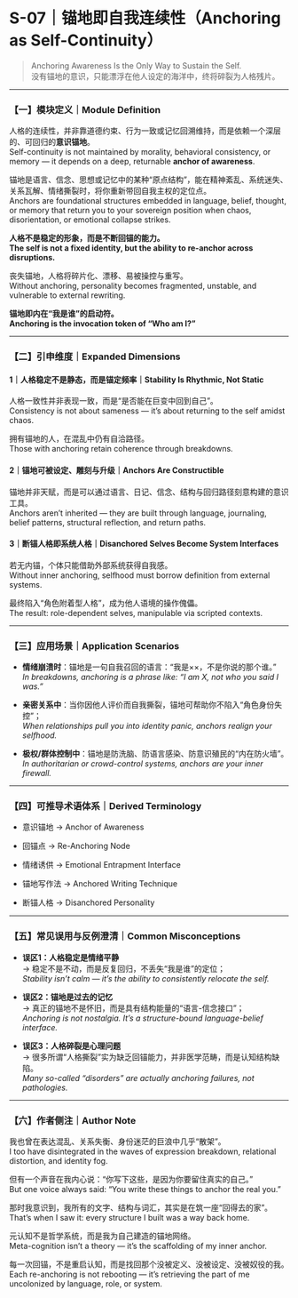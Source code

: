 # S-07｜锚地即自我连续性（Anchoring as Self-Continuity）

> Anchoring Awareness Is the Only Way to Sustain the Self.  
> 没有锚地的意识，只能漂浮在他人设定的海洋中，终将碎裂为人格残片。

---

### 【一】模块定义｜Module Definition

人格的连续性，并非靠道德约束、行为一致或记忆回溯维持，而是依赖一个深层的、可回归的**意识锚地**。  
Self-continuity is not maintained by morality, behavioral consistency, or memory — it depends on a deep, returnable **anchor of awareness**.

锚地是语言、信念、思想或记忆中的某种“原点结构”，能在精神紊乱、系统迷失、关系瓦解、情绪撕裂时，将你重新带回自我主权的定位点。  
Anchors are foundational structures embedded in language, belief, thought, or memory that return you to your sovereign position when chaos, disorientation, or emotional collapse strikes.

**人格不是稳定的形象，而是不断回锚的能力。**  
**The self is not a fixed identity, but the ability to re-anchor across disruptions.**

丧失锚地，人格将碎片化、漂移、易被操控与重写。  
Without anchoring, personality becomes fragmented, unstable, and vulnerable to external rewriting.

**锚地即内在“我是谁”的启动符。**  
**Anchoring is the invocation token of “Who am I?”**

---

### 【二】引申维度｜Expanded Dimensions

#### 1｜人格稳定不是静态，而是锚定频率｜Stability Is Rhythmic, Not Static

人格一致性并非表现一致，而是“是否能在巨变中回到自己”。  
Consistency is not about sameness — it’s about returning to the self amidst chaos.

拥有锚地的人，在混乱中仍有自洽路径。  
Those with anchoring retain coherence through breakdowns.

#### 2｜锚地可被设定、雕刻与升级｜Anchors Are Constructible

锚地并非天赋，而是可以通过语言、日记、信念、结构与回归路径刻意构建的意识工具。  
Anchors aren’t inherited — they are built through language, journaling, belief patterns, structural reflection, and return paths.

#### 3｜断锚人格即系统人格｜Disanchored Selves Become System Interfaces

若无内锚，个体只能借助外部系统获得自我感。  
Without inner anchoring, selfhood must borrow definition from external systems.

最终陷入“角色附着型人格”，成为他人语境的操作傀儡。  
The result: role-dependent selves, manipulable via scripted contexts.

---

### 【三】应用场景｜Application Scenarios

- **情绪崩溃时**：锚地是一句自我召回的语言：“我是××，不是你说的那个谁。”  
    _In breakdowns, anchoring is a phrase like: “I am X, not who you said I was.”_
    
- **亲密关系中**：当你因他人评价而自我撕裂，锚地可帮助你不陷入“角色身份失控”；  
    _When relationships pull you into identity panic, anchors realign your selfhood._
    
- **极权/群体控制中**：锚地是防洗脑、防语言感染、防意识殖民的“内在防火墙”。  
    _In authoritarian or crowd-control systems, anchors are your inner firewall._
    

---

### 【四】可推导术语体系｜Derived Terminology

- 意识锚地 → Anchor of Awareness
    
- 回锚点 → Re-Anchoring Node
    
- 情绪诱供 → Emotional Entrapment Interface
    
- 锚地写作法 → Anchored Writing Technique
    
- 断锚人格 → Disanchored Personality
    

---

### 【五】常见误用与反例澄清｜Common Misconceptions

- **误区1：人格稳定是情绪平静**  
    → 稳定不是不动，而是反复回归，不丢失“我是谁”的定位；  
    _Stability isn’t calm — it’s the ability to consistently relocate the self._
    
- **误区2：锚地是过去的记忆**  
    → 真正的锚地不是怀旧，而是具有结构能量的“语言-信念接口”；  
    _Anchoring is not nostalgia. It’s a structure-bound language-belief interface._
    
- **误区3：人格碎裂是心理问题**  
    → 很多所谓“人格撕裂”实为缺乏回锚能力，并非医学范畴，而是认知结构缺陷。  
    _Many so-called “disorders” are actually anchoring failures, not pathologies._
    

---

### 【六】作者侧注｜Author Note

我也曾在表达混乱、关系失衡、身份迷茫的巨浪中几乎“散架”。  
I too have disintegrated in the waves of expression breakdown, relational distortion, and identity fog.

但有一个声音在我内心说：“你写下这些，是因为你要留住真实的自己。”  
But one voice always said: “You write these things to anchor the real you.”

那时我意识到，我所有的文字、结构与词汇，其实是在筑一座“回得去的家”。  
That’s when I saw it: every structure I built was a way back home.

元认知不是哲学系统，而是我为自己建造的锚地网络。  
Meta-cognition isn’t a theory — it’s the scaffolding of my inner anchor.

每一次回锚，不是重启认知，而是找回那个没被定义、没被设定、没被奴役的我。  
Each re-anchoring is not rebooting — it’s retrieving the part of me uncolonized by language, role, or system.
